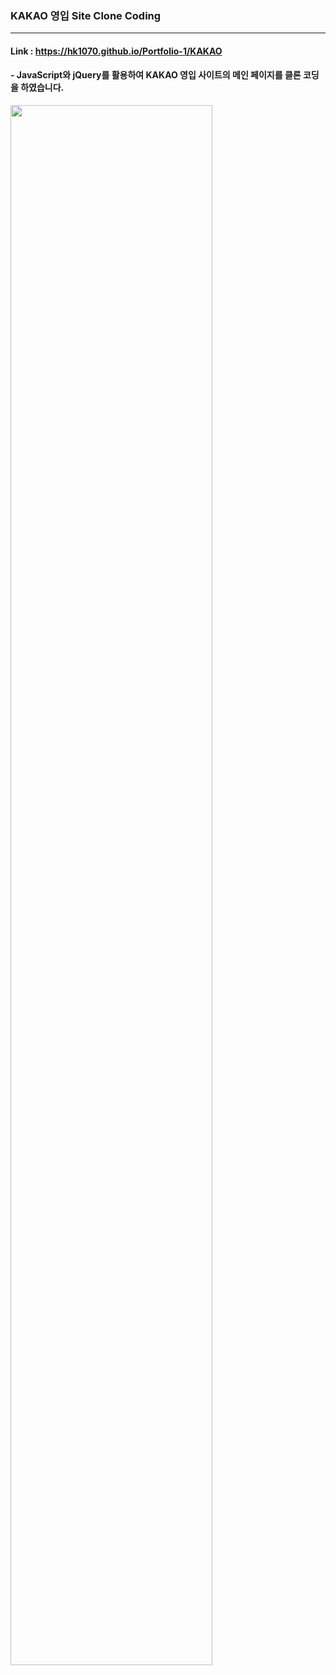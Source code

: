 ### KAKAO 영입 Site Clone Coding

---

#### Link : https://hk1070.github.io/Portfolio-1/KAKAO

#### - JavaScript와 jQuery를 활용하여 KAKAO 영입 사이트의 메인 페이지를 클론 코딩을 하였습니다.


<img width="80%" src="https://user-images.githubusercontent.com/85146819/122193234-4cfaf780-cecf-11eb-9cf9-23ab5605485e.png"> 



